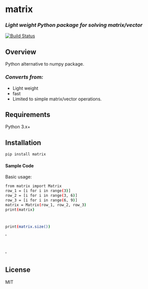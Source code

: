 # matrix
### _Light weight Python package for solving matrix/vector_

[![Build Status](https://travis-ci.org/joemccann/dillinger.svg?branch=master)](https://www.facebook.com/AgesXpat)
## Overview
Python alternative to numpy package.

### _Converts from:_   
- Light weight 
- fast
- Limited to simple matrix/vector operations.

## Requirements
Python 3.x+

## Installation

```sh
pip install matrix
```

#### Sample Code

Basic usage:

```sh
from matrix import Matrix
row_1 = [i for i in range(3)]
row_2 = [i for i in range(3, 6)]
row_3 = [i for i in range(6, 9)]
matrix = Matrix(row_1, row_2, row_3)
print(matrix)
```
#
```sh
print(matrix.size())
```
'
#
'
## License
MIT
